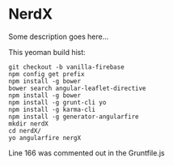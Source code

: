 NerdX
==================

Some description goes here...

This yeoman build hist:


	git checkout -b vanilla-firebase
	npm config get prefix
	npm install -g bower
	bower search angular-leaflet-directive
	npm install -g bower
	npm install -g grunt-cli yo 
	npm install -g karma-cli
	npm install -g generator-angularfire
	mkdir nerdX
	cd nerdX/
	yo angularfire nergX

Line 166 was commented out in the Gruntfile.js